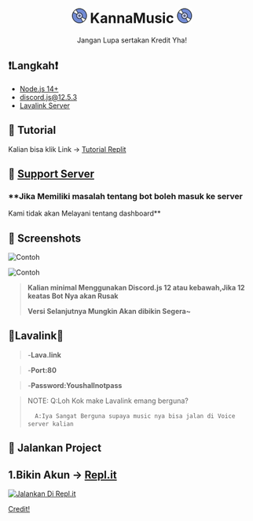 <h1 align="center"><img src="./assets/logo.gif" width="30px"> KannaMusic <img src="./assets/logo.gif" width="30px"></h1>
<p align="center">Jangan Lupa sertakan Kredit Yha!</p>


## ❗Langkah❗
- [Node.js 14+](https://nodejs.org/en/download/)
- discord.js@12.5.3
- [Lavalink Server](https://github.com/freyacodes/Lavalink#server-configuration)

## 📝 Tutorial
Kalian bisa klik Link ->
[Tutorial Replit](https://github.com/CarameloSz/KannaMusic/blob/main/readme.md)


## 📝 [Support Server](https://discord.gg/fqjdsyEq24)

### **Jika Memiliki masalah tentang bot boleh masuk ke server
Kami tidak akan Melayani tentang dashboard**


## 📸 Screenshots

![Contoh](https://media.discordapp.net/attachments/838040347278835752/893102970693115914/unknown.png?width=503&height=480)

![Contoh](https://media.discordapp.net/attachments/838040347278835752/893106078869504000/unknown.png?width=964&height=480)



> **Kalian minimal Menggunakan Discord.js 12 atau kebawah,Jika 12 keatas Bot Nya akan Rusak**
>
> **Versi Selanjutnya Mungkin Akan dibikin Segera~**


## **🌟Lavalink🌟**

>-**Lava.link**

>-**Port:80**

>-**Password:Youshallnotpass**

> NOTE: Q:Loh Kok make Lavalink emang berguna?
>       
>       A:Iya Sangat Berguna supaya music nya bisa jalan di Voice server kalian

## 💨 Jalankan Project

## 1.Bikin Akun -> [Repl.it](https://repl.it)


[![Jalankan Di Repl.it](https://repl.it/badge/github/SudhanPlayz/Discord-MusicBot)](https://replit.com/github/CarameloSz/KannaMusic)





[Credit!](https://github.com/SudhanPlayz/Discord-MusicBot)
